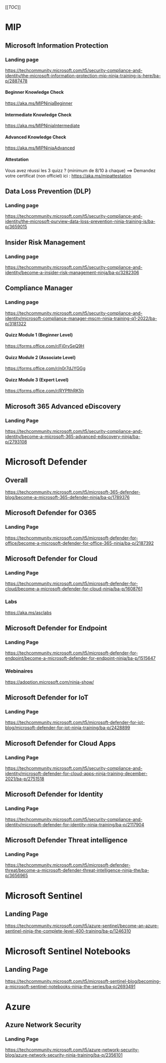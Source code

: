 [[_TOC_]]

# MIP
## Microsoft Information Protection
### Landing page
https://techcommunity.microsoft.com/t5/security-compliance-and-identity/the-microsoft-information-protection-mip-ninja-training-is-here/ba-p/2887478
#### Beginner Knowledge Check
https://aka.ms/MIPNinjaBeginner
#### Intermediate Knowledge Check
https://aka.ms/MIPNinjaIntermediate
#### Advanced Knowledge Check
https://aka.ms/MIPNinjaAdvanced
#### Attestation
Vous avez réussi les 3 quizz ? (minimum de 8/10 à chaque)
==> Demandez votre certificat (non officiel) ici : https://aka.ms/mipattestation

## Data Loss Prevention (DLP)
### Landing page
https://techcommunity.microsoft.com/t5/security-compliance-and-identity/the-microsoft-purview-data-loss-prevention-ninja-training-is/ba-p/3659015

## Insider Risk Management
### Landing page
https://techcommunity.microsoft.com/t5/security-compliance-and-identity/become-a-insider-risk-management-ninja/ba-p/3282306

## Compliance Manager
### Landing page
https://techcommunity.microsoft.com/t5/security-compliance-and-identity/microsoft-compliance-manager-mscm-ninja-training-q1-2022/ba-p/3181322
#### Quizz Module 1 (Beginner Level)
https://forms.office.com/r/Fi0rvSeQ9H
#### Quizz Module 2 (Associate Level)
https://forms.office.com/r/n0r7dJYGGg
#### Quizz Module 3 (Expert Level)
https://forms.office.com/r/RYPfthRK5h

## Microsoft 365 Advanced eDiscovery
### Landing Page
https://techcommunity.microsoft.com/t5/security-compliance-and-identity/become-a-microsoft-365-advanced-ediscovery-ninja/ba-p/2793108

# Microsoft Defender
## Overall
https://techcommunity.microsoft.com/t5/microsoft-365-defender-blog/become-a-microsoft-365-defender-ninja/ba-p/1789376

## Microsoft Defender for O365
### Landing Page
https://techcommunity.microsoft.com/t5/microsoft-defender-for-office/become-a-microsoft-defender-for-office-365-ninja/ba-p/2187392

## Microsoft Defender for Cloud
### Landing Page
https://techcommunity.microsoft.com/t5/microsoft-defender-for-cloud/become-a-microsoft-defender-for-cloud-ninja/ba-p/1608761
### Labs
https://aka.ms/asclabs

## Microsoft Defender for Endpoint
### Landing Page
https://techcommunity.microsoft.com/t5/microsoft-defender-for-endpoint/become-a-microsoft-defender-for-endpoint-ninja/ba-p/1515647
### Webinaires
https://adoption.microsoft.com/ninja-show/

## Microsoft Defender for IoT
### Landing Page
https://techcommunity.microsoft.com/t5/microsoft-defender-for-iot-blog/microsoft-defender-for-iot-ninja-training/ba-p/2428899

## Microsoft Defender for Cloud Apps
### Landing Page
https://techcommunity.microsoft.com/t5/security-compliance-and-identity/microsoft-defender-for-cloud-apps-ninja-training-december-2021/ba-p/2751518

## Microsoft Defender for Identity
### Landing Page
https://techcommunity.microsoft.com/t5/security-compliance-and-identity/microsoft-defender-for-identity-ninja-training/ba-p/2117904

## Microsoft Defender Threat intelligence
### Landing Page
https://techcommunity.microsoft.com/t5/microsoft-defender-threat/become-a-microsoft-defender-threat-intelligence-ninja-the/ba-p/3656965

# Microsoft Sentinel
## Landing Page
https://techcommunity.microsoft.com/t5/azure-sentinel/become-an-azure-sentinel-ninja-the-complete-level-400-training/ba-p/1246310

# Microsoft Sentinel Notebooks
## Landing Page
https://techcommunity.microsoft.com/t5/microsoft-sentinel-blog/becoming-a-microsoft-sentinel-notebooks-ninja-the-series/ba-p/2693491

# Azure 
## Azure Network Security
### Landing Page
https://techcommunity.microsoft.com/t5/azure-network-security-blog/azure-network-security-ninja-training/ba-p/2356101


